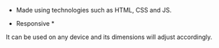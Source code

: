 - Made using technologies such as HTML, CSS and JS.

 * Responsive *

 It can be used on any device and its dimensions will adjust accordingly.
